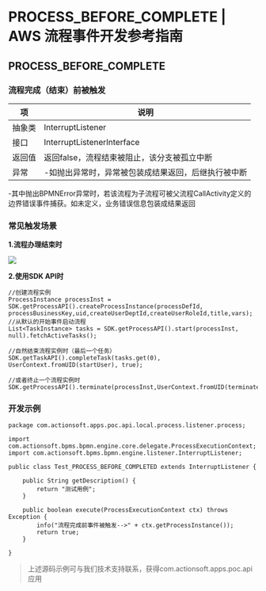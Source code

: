 # PROCESS_BEFORE_COMPLETE | AWS 流程事件开发参考指南

## PROCESS_BEFORE_COMPLETE

### 流程完成（结束）前被触发

项 | 说明  
---|---  
抽象类 | InterruptListener  
接口 | InterruptListenerInterface  
返回值 | 返回false，流程结束被阻止，该分支被孤立中断  
异常 | -如抛出异常时，异常被包装成结果返回，后继执行被中断   
-其中抛出BPMNError异常时，若该流程为子流程可被父流程CallActivity定义的  
边界错误事件捕获。如未定义，业务错误信息包装成结果返回  
  
### 常见触发场景

**1.流程办理结束时**

![](https://docs.awspaas.com/reference-guide/aws-paas-process-listener-reference-guide/process_event/8.png)

**2.使用SDK API时**
    
    
    //创建流程实例
    ProcessInstance processInst = SDK.getProcessAPI().createProcessInstance(processDefId, processBusinessKey,uid,createUserDeptId,createUserRoleId,title,vars);
    //从默认的开始事件启动流程
    List<TaskInstance> tasks = SDK.getProcessAPI().start(processInst, null).fetchActiveTasks();
    
    //自然结束流程实例时（最后一个任务）
    SDK.getTaskAPI().completeTask(tasks.get(0), UserContext.fromUID(startUser), true);
    
    //或者终止一个流程实例时
    SDK.getProcessAPI().terminate(processInst,UserContext.fromUID(terminateUser));
    

### 开发示例
    
    
    package com.actionsoft.apps.poc.api.local.process.listener.process;
    
    import com.actionsoft.bpms.bpmn.engine.core.delegate.ProcessExecutionContext;
    import com.actionsoft.bpms.bpmn.engine.listener.InterruptListener;
    
    public class Test_PROCESS_BEFORE_COMPLETED extends InterruptListener {
    
        public String getDescription() {
            return "测试用例";
        }
    
        public boolean execute(ProcessExecutionContext ctx) throws Exception {
            info("流程完成前事件被触发-->" + ctx.getProcessInstance());
            return true;
        }
    
    }
    

> 上述源码示例可与我们技术支持联系，获得com.actionsoft.apps.poc.api应用